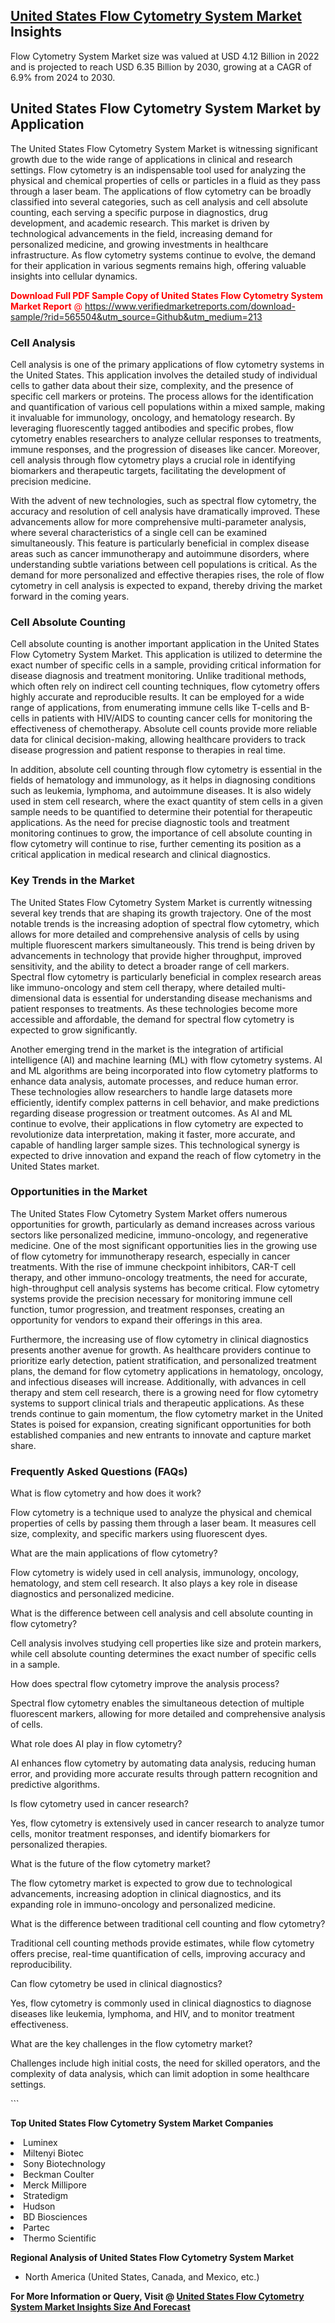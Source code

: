 <h2><a href="https://www.verifiedmarketreports.com/download-sample/?rid=565504&amp;utm_source=Github&amp;utm_medium=213" target="_blank">United States Flow Cytometry System Market</a> Insights</h2><p>Flow Cytometry System Market size was valued at USD 4.12 Billion in 2022 and is projected to reach USD 6.35 Billion by 2030, growing at a CAGR of 6.9% from 2024 to 2030.</p><p><h2>United States Flow Cytometry System Market by Application</h2><p>The United States Flow Cytometry System Market is witnessing significant growth due to the wide range of applications in clinical and research settings. Flow cytometry is an indispensable tool used for analyzing the physical and chemical properties of cells or particles in a fluid as they pass through a laser beam. The applications of flow cytometry can be broadly classified into several categories, such as cell analysis and cell absolute counting, each serving a specific purpose in diagnostics, drug development, and academic research. This market is driven by technological advancements in the field, increasing demand for personalized medicine, and growing investments in healthcare infrastructure. As flow cytometry systems continue to evolve, the demand for their application in various segments remains high, offering valuable insights into cellular dynamics.<p><span class=""><span style="color: #ff0000;"><strong>Download Full PDF Sample Copy of United States Flow Cytometry System Market Report</strong> @ </span><a href="https://www.verifiedmarketreports.com/download-sample/?rid=565504&amp;utm_source=Github&amp;utm_medium=213" target="_blank">https://www.verifiedmarketreports.com/download-sample/?rid=565504&amp;utm_source=Github&amp;utm_medium=213</a></span></p></p><h3>Cell Analysis</h3><p>Cell analysis is one of the primary applications of flow cytometry systems in the United States. This application involves the detailed study of individual cells to gather data about their size, complexity, and the presence of specific cell markers or proteins. The process allows for the identification and quantification of various cell populations within a mixed sample, making it invaluable for immunology, oncology, and hematology research. By leveraging fluorescently tagged antibodies and specific probes, flow cytometry enables researchers to analyze cellular responses to treatments, immune responses, and the progression of diseases like cancer. Moreover, cell analysis through flow cytometry plays a crucial role in identifying biomarkers and therapeutic targets, facilitating the development of precision medicine.<p>With the advent of new technologies, such as spectral flow cytometry, the accuracy and resolution of cell analysis have dramatically improved. These advancements allow for more comprehensive multi-parameter analysis, where several characteristics of a single cell can be examined simultaneously. This feature is particularly beneficial in complex disease areas such as cancer immunotherapy and autoimmune disorders, where understanding subtle variations between cell populations is critical. As the demand for more personalized and effective therapies rises, the role of flow cytometry in cell analysis is expected to expand, thereby driving the market forward in the coming years.</p><h3>Cell Absolute Counting</h3><p>Cell absolute counting is another important application in the United States Flow Cytometry System Market. This application is utilized to determine the exact number of specific cells in a sample, providing critical information for disease diagnosis and treatment monitoring. Unlike traditional methods, which often rely on indirect cell counting techniques, flow cytometry offers highly accurate and reproducible results. It can be employed for a wide range of applications, from enumerating immune cells like T-cells and B-cells in patients with HIV/AIDS to counting cancer cells for monitoring the effectiveness of chemotherapy. Absolute cell counts provide more reliable data for clinical decision-making, allowing healthcare providers to track disease progression and patient response to therapies in real time.<p>In addition, absolute cell counting through flow cytometry is essential in the fields of hematology and immunology, as it helps in diagnosing conditions such as leukemia, lymphoma, and autoimmune diseases. It is also widely used in stem cell research, where the exact quantity of stem cells in a given sample needs to be quantified to determine their potential for therapeutic applications. As the need for precise diagnostic tools and treatment monitoring continues to grow, the importance of cell absolute counting in flow cytometry will continue to rise, further cementing its position as a critical application in medical research and clinical diagnostics.</p><h3>Key Trends in the Market</h3><p>The United States Flow Cytometry System Market is currently witnessing several key trends that are shaping its growth trajectory. One of the most notable trends is the increasing adoption of spectral flow cytometry, which allows for more detailed and comprehensive analysis of cells by using multiple fluorescent markers simultaneously. This trend is being driven by advancements in technology that provide higher throughput, improved sensitivity, and the ability to detect a broader range of cell markers. Spectral flow cytometry is particularly beneficial in complex research areas like immuno-oncology and stem cell therapy, where detailed multi-dimensional data is essential for understanding disease mechanisms and patient responses to treatments. As these technologies become more accessible and affordable, the demand for spectral flow cytometry is expected to grow significantly.<p>Another emerging trend in the market is the integration of artificial intelligence (AI) and machine learning (ML) with flow cytometry systems. AI and ML algorithms are being incorporated into flow cytometry platforms to enhance data analysis, automate processes, and reduce human error. These technologies allow researchers to handle large datasets more efficiently, identify complex patterns in cell behavior, and make predictions regarding disease progression or treatment outcomes. As AI and ML continue to evolve, their applications in flow cytometry are expected to revolutionize data interpretation, making it faster, more accurate, and capable of handling larger sample sizes. This technological synergy is expected to drive innovation and expand the reach of flow cytometry in the United States market.</p><h3>Opportunities in the Market</h3><p>The United States Flow Cytometry System Market offers numerous opportunities for growth, particularly as demand increases across various sectors like personalized medicine, immuno-oncology, and regenerative medicine. One of the most significant opportunities lies in the growing use of flow cytometry for immunotherapy research, especially in cancer treatments. With the rise of immune checkpoint inhibitors, CAR-T cell therapy, and other immuno-oncology treatments, the need for accurate, high-throughput cell analysis systems has become critical. Flow cytometry systems provide the precision necessary for monitoring immune cell function, tumor progression, and treatment responses, creating an opportunity for vendors to expand their offerings in this area.<p>Furthermore, the increasing use of flow cytometry in clinical diagnostics presents another avenue for growth. As healthcare providers continue to prioritize early detection, patient stratification, and personalized treatment plans, the demand for flow cytometry applications in hematology, oncology, and infectious diseases will increase. Additionally, with advances in cell therapy and stem cell research, there is a growing need for flow cytometry systems to support clinical trials and therapeutic applications. As these trends continue to gain momentum, the flow cytometry market in the United States is poised for expansion, creating significant opportunities for both established companies and new entrants to innovate and capture market share.</p><h3>Frequently Asked Questions (FAQs)</h3><p>What is flow cytometry and how does it work?</p><p>Flow cytometry is a technique used to analyze the physical and chemical properties of cells by passing them through a laser beam. It measures cell size, complexity, and specific markers using fluorescent dyes.</p><p>What are the main applications of flow cytometry?</p><p>Flow cytometry is widely used in cell analysis, immunology, oncology, hematology, and stem cell research. It also plays a key role in disease diagnostics and personalized medicine.</p><p>What is the difference between cell analysis and cell absolute counting in flow cytometry?</p><p>Cell analysis involves studying cell properties like size and protein markers, while cell absolute counting determines the exact number of specific cells in a sample.</p><p>How does spectral flow cytometry improve the analysis process?</p><p>Spectral flow cytometry enables the simultaneous detection of multiple fluorescent markers, allowing for more detailed and comprehensive analysis of cells.</p><p>What role does AI play in flow cytometry?</p><p>AI enhances flow cytometry by automating data analysis, reducing human error, and providing more accurate results through pattern recognition and predictive algorithms.</p><p>Is flow cytometry used in cancer research?</p><p>Yes, flow cytometry is extensively used in cancer research to analyze tumor cells, monitor treatment responses, and identify biomarkers for personalized therapies.</p><p>What is the future of the flow cytometry market?</p><p>The flow cytometry market is expected to grow due to technological advancements, increasing adoption in clinical diagnostics, and its expanding role in immuno-oncology and personalized medicine.</p><p>What is the difference between traditional cell counting and flow cytometry?</p><p>Traditional cell counting methods provide estimates, while flow cytometry offers precise, real-time quantification of cells, improving accuracy and reproducibility.</p><p>Can flow cytometry be used in clinical diagnostics?</p><p>Yes, flow cytometry is commonly used in clinical diagnostics to diagnose diseases like leukemia, lymphoma, and HIV, and to monitor treatment effectiveness.</p><p>What are the key challenges in the flow cytometry market?</p><p>Challenges include high initial costs, the need for skilled operators, and the complexity of data analysis, which can limit adoption in some healthcare settings.</p>```</p><p><strong>Top United States Flow Cytometry System Market Companies</strong></p><div data-test-id=""><p><li>Luminex</li><li> Miltenyi Biotec</li><li> Sony Biotechnology</li><li> Beckman Coulter</li><li> Merck Millipore</li><li> Stratedigm</li><li> Hudson</li><li> BD Biosciences</li><li> Partec</li><li> Thermo Scientific</li></p><div><strong>Regional Analysis of&nbsp;United States Flow Cytometry System Market</strong></div><ul><li dir="ltr"><p dir="ltr">North America&nbsp;(United States, Canada, and Mexico, etc.)</p></li></ul><p><strong>For More Information or Query, Visit @&nbsp;</strong><strong><a href="https://www.verifiedmarketreports.com/product/flow-cytometry-system-market/?utm_source=Github&amp;utm_medium=213" target="_blank">United States Flow Cytometry System Market Insights Size And Forecast</a></strong></p></div>
